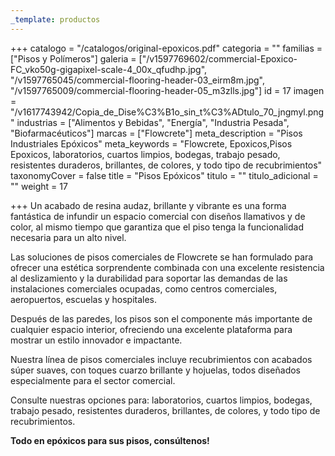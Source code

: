 ```yaml
---
_template: productos
---
```







+++
catalogo = "/catalogos/original-epoxicos.pdf"
categoria = ""
familias = ["Pisos y Polímeros"]
galeria = ["/v1597769602/commercial-Epoxico-FC_vko50g-gigapixel-scale-4_00x_qfudhp.jpg", "/v1597765045/commercial-flooring-header-03_eirm8m.jpg", "/v1597765009/commercial-flooring-header-05_m3zlls.jpg"]
id = 17
imagen = "/v1617743942/Copia_de_Dise%C3%B1o_sin_t%C3%ADtulo_70_jngmyl.png"
industrias = ["Alimentos y Bebidas", "Energía", "Industria Pesada", "Biofarmacéuticos"]
marcas = ["Flowcrete"]
meta_description = "Pisos Industriales Epóxicos"
meta_keywords = "Flowcrete, Epoxicos,Pisos Epoxicos, laboratorios, cuartos limpios, bodegas, trabajo pesado, resistentes duraderos, brillantes, de colores, y todo tipo de recubrimientos"
taxonomyCover = false
title = "Pisos Epóxicos"
titulo = ""
titulo_adicional = ""
weight = 17

+++
Un acabado de resina audaz, brillante y vibrante es una forma fantástica de infundir un espacio comercial con diseños llamativos y de color, al mismo tiempo que garantiza que el piso tenga la funcionalidad necesaria para un alto nivel. 

Las soluciones de pisos comerciales de Flowcrete se han formulado para ofrecer una estética sorprendente combinada con una excelente resistencia al deslizamiento y la durabilidad para soportar las demandas de las instalaciones comerciales ocupadas, como centros comerciales, aeropuertos, escuelas y hospitales.

Después de las paredes, los pisos son el componente más importante de cualquier espacio interior, ofreciendo una excelente plataforma para mostrar un estilo innovador e impactante.

Nuestra línea de pisos comerciales incluye recubrimientos con acabados súper suaves, con toques cuarzo brillante y hojuelas, todos diseñados especialmente para el sector comercial.

Consulte nuestras opciones para: laboratorios, cuartos limpios, bodegas, trabajo pesado, resistentes duraderos, brillantes, de colores, y todo tipo de recubrimientos.

**Todo en epóxicos para sus pisos, consúltenos!**
